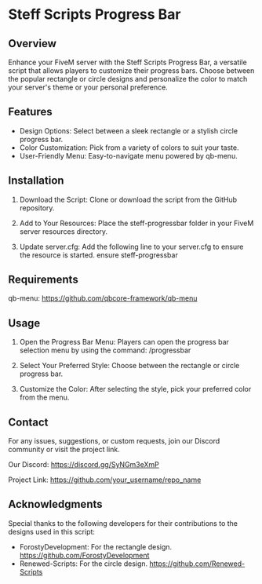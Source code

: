 # Steff Scripts Progress Bar

## Overview
Enhance your FiveM server with the Steff Scripts Progress Bar, a versatile script that allows players
to customize their progress bars. Choose between the popular rectangle or circle designs and
personalize the color to match your server's theme or your personal preference.


## Features
- Design Options: Select between a sleek rectangle or a stylish circle progress bar.
- Color Customization: Pick from a variety of colors to suit your taste.
- User-Friendly Menu: Easy-to-navigate menu powered by qb-menu.

## Installation
1. Download the Script:
Clone or download the script from the GitHub repository.

2. Add to Your Resources:
Place the steff-progressbar folder in your FiveM server resources directory.

3. Update server.cfg:
Add the following line to your server.cfg to ensure the resource is started.
ensure steff-progressbar

## Requirements
qb-menu: https://github.com/qbcore-framework/qb-menu

## Usage
1. Open the Progress Bar Menu:
Players can open the progress bar selection menu by using the command:
/progressbar

2. Select Your Preferred Style:
Choose between the rectangle or circle progress bar.

3. Customize the Color:
After selecting the style, pick your preferred color from the menu.

## Contact
For any issues, suggestions, or custom requests, join our Discord community or visit the project link.

Our Discord: https://discord.gg/SyNGm3eXmP

Project Link: https://github.com/your_username/repo_name

## Acknowledgments
Special thanks to the following developers for their contributions to the designs used in this script:

- ForostyDevelopment: For the rectangle design. https://github.com/ForostyDevelopment
- Renewed-Scripts: For the circle design. https://github.com/Renewed-Scripts
